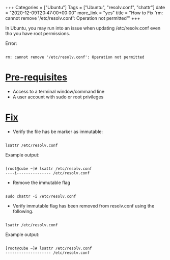 +++
Categories = ["Ubuntu"]
Tags = ["Ubuntu", "resolv.conf", "chattr"]
date = "2020-12-09T20:47:00+00:00"
more_link = "yes"
title = "How to Fix 'rm: cannot remove '/etc/resolv.conf': Operation not permitted'"
+++

In Ubuntu, you may run into an issue when updating /etc/resolv.conf even tho you have root permissions.

Error:

<code>
rm: cannot remove '/etc/resolv.conf': Operation not permitted
</code>

<!--more-->
# [Pre-requisites](#pre-requisites)

- Access to a terminal window/command line
- A user account with sudo or root privileges

# [Fix](#fix)

- Verify the file has be marker as immutable:

<code>
lsattr /etc/resolv.conf
</code>

Example output:

<code>
[root@cube ~]# lsattr /etc/resolv.conf
----i--------------- /etc/resolv.conf
</code>

- Remove the immutable flag

<code>
sudo chattr -i /etc/resolv.conf
</code>

- Verify immutable flag has been removed from resolv.conf using the following.

<code>
lsattr /etc/resolv.conf
</code>

Example output:

<code>
[root@cube ~]# lsattr /etc/resolv.conf
-------------------- /etc/resolv.conf
</code>
